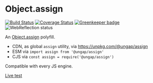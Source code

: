 # Object.assign

[![Build Status](https://travis-ci.com/ungap/assign.svg?branch=master)](https://travis-ci.com/ungap/assign) [![Coverage Status](https://coveralls.io/repos/github/ungap/assign/badge.svg?branch=master)](https://coveralls.io/github/ungap/assign?branch=master) [![Greenkeeper badge](https://badges.greenkeeper.io/ungap/assign.svg)](https://greenkeeper.io/) ![WebReflection status](https://offline.report/status/webreflection.svg)

An [Object.assign](https://developer.mozilla.org/en-US/docs/Web/JavaScript/Reference/Global_Objects/Object/assign) polyfill.

  * CDN, as global `assign` utility, via https://unpkg.com/@ungap/assign
  * ESM via `import assign from '@ungap/assign'`
  * CJS via `const assign = require('@ungap/assign')`

Compatible with every JS engine.

[Live test](https://ungap.github.io/assign/test/)
